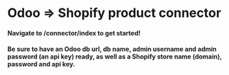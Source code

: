 # Odoo => Shopify product connector

#### Navigate to /connector/index to get started! 
#### Be sure to have an Odoo db url, db name, admin username and admin password (an api key) ready, as well as a Shopify store name (domain), password and api key.

